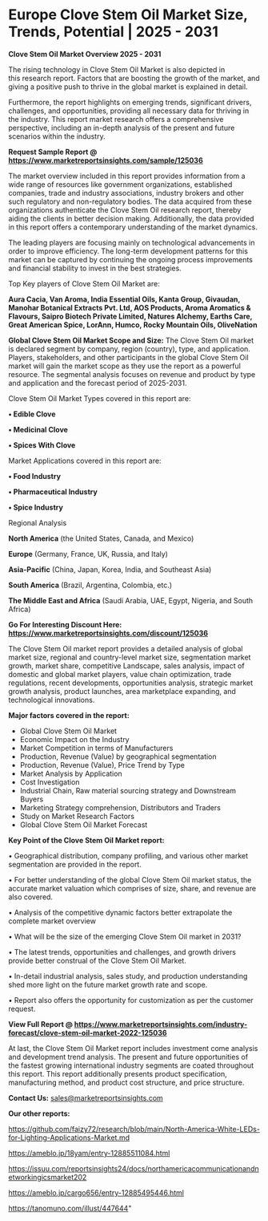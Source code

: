 # Europe Clove Stem Oil Market Size, Trends, Potential | 2025 - 2031

<Strong> Clove Stem Oil Market Overview 2025 - 2031</strong>

The rising technology in Clove Stem Oil Market is also depicted in this research report. Factors that are boosting the growth of the market, and giving a positive push to thrive in the global market is explained in detail.

Furthermore, the report highlights on emerging trends, significant drivers, challenges, and opportunities, providing all necessary data for thriving in the industry. This report market research offers a comprehensive perspective, including an in-depth analysis of the present and future scenarios within the industry.

<strong>Request Sample Report @ <a href=https://www.marketreportsinsights.com/sample/125036>https://www.marketreportsinsights.com/sample/125036</a></strong>

The market overview included in this report provides information from a wide range of resources like government organizations, established companies, trade and industry associations, industry brokers and other such regulatory and non-regulatory bodies. The data acquired from these organizations authenticate the Clove Stem Oil research report, thereby aiding the clients in better decision making. Additionally, the data provided in this report offers a contemporary understanding of the market dynamics.

The leading players are focusing mainly on technological advancements in order to improve efficiency. The long-term development patterns for this market can be captured by continuing the ongoing process improvements and financial stability to invest in the best strategies.

Top Key players of Clove Stem Oil Market are:

<strong>Aura Cacia, Van Aroma, India Essential Oils, Kanta Group, Givaudan, Manohar Botanical Extracts Pvt. Ltd, AOS Products, Aroma Aromatics & Flavours, Saipro Biotech Private Limited, Natures Alchemy, Earths Care, Great American Spice, LorAnn, Humco, Rocky Mountain Oils, OliveNation</strong>

<strong><b>Global Clove Stem Oil Market Scope and Size:</b></strong>
The Clove Stem Oil market is declared segment by company, region (country), type, and application. Players, stakeholders, and other participants in the global Clove Stem Oil market will gain the market scope as they use the report as a powerful resource. The segmental analysis focuses on revenue and product by type and application and the forecast period of 2025-2031.

Clove Stem Oil Market Types covered in this report are:

<strong>• Edible Clove

• Medicinal Clove

• Spices With Clove</strong>

Market Applications covered in this report are:

<strong>• Food Industry

• Pharmaceutical Industry

• Spice Industry</strong> 

Regional Analysis

<strong>North America</strong> (the United States, Canada, and Mexico)

<strong>Europe</strong> (Germany, France, UK, Russia, and Italy)

<strong>Asia-Pacific</strong> (China, Japan, Korea, India, and Southeast Asia)

<strong>South America</strong> (Brazil, Argentina, Colombia, etc.)

<strong>The Middle East and Africa</strong> (Saudi Arabia, UAE, Egypt, Nigeria, and South Africa)

<strong>Go For Interesting Discount Here: <a href=https://www.marketreportsinsights.com/discount/125036>https://www.marketreportsinsights.com/discount/125036</a></strong>

The Clove Stem Oil market report provides a detailed analysis of global market size, regional and country-level market size, segmentation market growth, market share, competitive Landscape, sales analysis, impact of domestic and global market players, value chain optimization, trade regulations, recent developments, opportunities analysis, strategic market growth analysis, product launches, area marketplace expanding, and technological innovations.

<strong><b>Major factors covered in the report:</b></strong>
<ul>
  <li>Global Clove Stem Oil Market </li>
  <li>Economic Impact on the Industry</li>
  <li>Market Competition in terms of Manufacturers</li>
  <li>Production, Revenue (Value) by geographical segmentation</li>
  <li>Production, Revenue (Value), Price Trend by Type</li>
  <li>Market Analysis by Application</li>
  <li>Cost Investigation</li>
  <li>Industrial Chain, Raw material sourcing strategy and Downstream Buyers</li>
  <li>Marketing Strategy comprehension, Distributors and Traders</li>
  <li>Study on Market Research Factors</li>
  <li>Global Clove Stem Oil Market Forecast</li>
</ul>

<strong><b>Key Point of the Clove Stem Oil Market report:</b></strong>

• Geographical distribution, company profiling, and various other market segmentation are provided in the report.

• For better understanding of the global Clove Stem Oil market status, the accurate market valuation which comprises of size, share, and revenue are also covered.

• Analysis of the competitive dynamic factors better extrapolate the complete market overview

• What will be the size of the emerging Clove Stem Oil market in 2031?

• The latest trends, opportunities and challenges, and growth drivers provide better construal of the Clove Stem Oil Market.

• In-detail industrial analysis, sales study, and production understanding shed more light on the future market growth rate and scope.

• Report also offers the opportunity for customization as per the customer request.

<strong><b>View Full Report @ <a href=https://www.marketreportsinsights.com/industry-forecast/clove-stem-oil-market-2022-125036>https://www.marketreportsinsights.com/industry-forecast/clove-stem-oil-market-2022-125036</a></b></strong>


At last, the Clove Stem Oil Market report includes investment come analysis and development trend analysis. The present and future opportunities of the fastest growing international industry segments are coated throughout this report. This report additionally presents product specification, manufacturing method, and product cost structure, and price structure.

<strong>Contact Us:</strong>
sales@marketreportsinsights.com

<strong>Our other reports:</strong>

<a href=https://github.com/faizy72/research/blob/main/North-America-White-LEDs-for-Lighting-Applications-Market.md>https://github.com/faizy72/research/blob/main/North-America-White-LEDs-for-Lighting-Applications-Market.md</a>

<a href=https://ameblo.jp/18yam/entry-12885511084.html>https://ameblo.jp/18yam/entry-12885511084.html</a>

<a href=https://issuu.com/reportsinsights24/docs/northamericacommunicationandnetworkingicsmarket202>https://issuu.com/reportsinsights24/docs/northamericacommunicationandnetworkingicsmarket202</a>

<a href=https://ameblo.jp/cargo656/entry-12885495446.html>https://ameblo.jp/cargo656/entry-12885495446.html</a>

<a href=https://tanomuno.com/illust/447644>https://tanomuno.com/illust/447644</a>"
